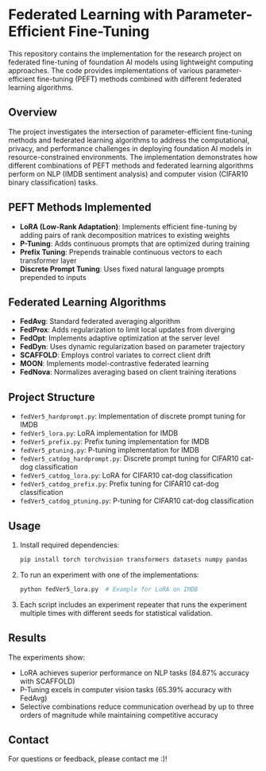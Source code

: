 # Federated Learning with Parameter-Efficient Fine-Tuning

This repository contains the implementation for the research project on federated fine-tuning of foundation AI models using lightweight computing approaches. The code provides implementations of various parameter-efficient fine-tuning (PEFT) methods combined with different federated learning algorithms.

## Overview

The project investigates the intersection of parameter-efficient fine-tuning methods and federated learning algorithms to address the computational, privacy, and performance challenges in deploying foundation AI models in resource-constrained environments. The implementation demonstrates how different combinations of PEFT methods and federated learning algorithms perform on NLP (IMDB sentiment analysis) and computer vision (CIFAR10 binary classification) tasks.

## PEFT Methods Implemented

- **LoRA (Low-Rank Adaptation)**: Implements efficient fine-tuning by adding pairs of rank decomposition matrices to existing weights
- **P-Tuning**: Adds continuous prompts that are optimized during training
- **Prefix Tuning**: Prepends trainable continuous vectors to each transformer layer
- **Discrete Prompt Tuning**: Uses fixed natural language prompts prepended to inputs

## Federated Learning Algorithms

- **FedAvg**: Standard federated averaging algorithm
- **FedProx**: Adds regularization to limit local updates from diverging
- **FedOpt**: Implements adaptive optimization at the server level
- **FedDyn**: Uses dynamic regularization based on parameter trajectory
- **SCAFFOLD**: Employs control variates to correct client drift
- **MOON**: Implements model-contrastive federated learning
- **FedNova**: Normalizes averaging based on client training iterations

## Project Structure

- `fedVer5_hardprompt.py`: Implementation of discrete prompt tuning for IMDB
- `fedVer5_lora.py`: LoRA implementation for IMDB
- `fedVer5_prefix.py`: Prefix tuning implementation for IMDB
- `fedVer5_ptuning.py`: P-tuning implementation for IMDB
- `fedVer5_catdog_hardprompt.py`: Discrete prompt tuning for CIFAR10 cat-dog classification
- `fedVer5_catdog_lora.py`: LoRA for CIFAR10 cat-dog classification
- `fedVer5_catdog_prefix.py`: Prefix tuning for CIFAR10 cat-dog classification
- `fedVer5_catdog_ptuning.py`: P-tuning for CIFAR10 cat-dog classification

## Usage

1. Install required dependencies:
   ```bash
   pip install torch torchvision transformers datasets numpy pandas
   ```

2. To run an experiment with one of the implementations:
   ```bash
   python fedVer5_lora.py  # Example for LoRA on IMDB
   ```

3. Each script includes an experiment repeater that runs the experiment multiple times with different seeds for statistical validation.

## Results

The experiments show:
- LoRA achieves superior performance on NLP tasks (84.87% accuracy with SCAFFOLD)
- P-Tuning excels in computer vision tasks (65.39% accuracy with FedAvg)
- Selective combinations reduce communication overhead by up to three orders of magnitude while maintaining competitive accuracy

## Contact

For questions or feedback, please contact me :)!
